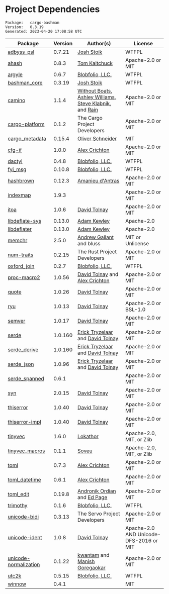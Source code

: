 # Project Dependencies
    Package:   cargo-bashman
    Version:   0.3.19
    Generated: 2023-04-20 17:08:58 UTC

| Package | Version | Author(s) | License |
| ---- | ---- | ---- | ---- |
| [adbyss_psl](https://github.com/Blobfolio/adbyss) | 0.7.21 | [Josh Stoik](mailto:josh@blobfolio.com) | WTFPL |
| [ahash](https://github.com/tkaitchuck/ahash) | 0.8.3 | [Tom Kaitchuck](mailto:tom.kaitchuck@gmail.com) | Apache-2.0 or MIT |
| [argyle](https://github.com/Blobfolio/argyle) | 0.6.7 | [Blobfolio, LLC.](mailto:hello@blobfolio.com) | WTFPL |
| [bashman_core](https://github.com/Blobfolio/bashman) | 0.3.19 | [Josh Stoik](mailto:josh@blobfolio.com) | WTFPL |
| [camino](https://github.com/camino-rs/camino) | 1.1.4 | [Without Boats](mailto:saoirse@without.boats), [Ashley Williams](mailto:ashley666ashley@gmail.com), [Steve Klabnik](mailto:steve@steveklabnik.com), and [Rain](mailto:rain@sunshowers.io) | Apache-2.0 or MIT |
| [cargo-platform](https://github.com/rust-lang/cargo) | 0.1.2 | The Cargo Project Developers | Apache-2.0 or MIT |
| [cargo_metadata](https://github.com/oli-obk/cargo_metadata) | 0.15.4 | [Oliver Schneider](mailto:git-spam-no-reply9815368754983@oli-obk.de) | MIT |
| [cfg-if](https://github.com/alexcrichton/cfg-if) | 1.0.0 | [Alex Crichton](mailto:alex@alexcrichton.com) | Apache-2.0 or MIT |
| [dactyl](https://github.com/Blobfolio/dactyl) | 0.4.8 | [Blobfolio, LLC.](mailto:hello@blobfolio.com) | WTFPL |
| [fyi_msg](https://github.com/Blobfolio/fyi) | 0.10.8 | [Blobfolio, LLC.](mailto:hello@blobfolio.com) | WTFPL |
| [hashbrown](https://github.com/rust-lang/hashbrown) | 0.12.3 | [Amanieu d'Antras](mailto:amanieu@gmail.com) | Apache-2.0 or MIT |
| [indexmap](https://github.com/bluss/indexmap) | 1.9.3 |  | Apache-2.0 or MIT |
| [itoa](https://github.com/dtolnay/itoa) | 1.0.6 | [David Tolnay](mailto:dtolnay@gmail.com) | Apache-2.0 or MIT |
| [libdeflate-sys](https://github.com/adamkewley/libdeflater) | 0.13.0 | [Adam Kewley](mailto:contact@adamkewley.com) | Apache-2.0 |
| [libdeflater](https://github.com/adamkewley/libdeflater) | 0.13.0 | [Adam Kewley](mailto:contact@adamkewley.com) | Apache-2.0 |
| [memchr](https://github.com/BurntSushi/memchr) | 2.5.0 | [Andrew Gallant](mailto:jamslam@gmail.com) and bluss | MIT or Unlicense |
| [num-traits](https://github.com/rust-num/num-traits) | 0.2.15 | The Rust Project Developers | Apache-2.0 or MIT |
| [oxford_join](https://github.com/Blobfolio/oxford_join) | 0.2.7 | [Blobfolio, LLC.](mailto:hello@blobfolio.com) | WTFPL |
| [proc-macro2](https://github.com/dtolnay/proc-macro2) | 1.0.56 | [David Tolnay](mailto:dtolnay@gmail.com) and [Alex Crichton](mailto:alex@alexcrichton.com) | Apache-2.0 or MIT |
| [quote](https://github.com/dtolnay/quote) | 1.0.26 | [David Tolnay](mailto:dtolnay@gmail.com) | Apache-2.0 or MIT |
| [ryu](https://github.com/dtolnay/ryu) | 1.0.13 | [David Tolnay](mailto:dtolnay@gmail.com) | Apache-2.0 or BSL-1.0 |
| [semver](https://github.com/dtolnay/semver) | 1.0.17 | [David Tolnay](mailto:dtolnay@gmail.com) | Apache-2.0 or MIT |
| [serde](https://github.com/serde-rs/serde) | 1.0.160 | [Erick Tryzelaar](mailto:erick.tryzelaar@gmail.com) and [David Tolnay](mailto:dtolnay@gmail.com) | Apache-2.0 or MIT |
| [serde_derive](https://github.com/serde-rs/serde) | 1.0.160 | [Erick Tryzelaar](mailto:erick.tryzelaar@gmail.com) and [David Tolnay](mailto:dtolnay@gmail.com) | Apache-2.0 or MIT |
| [serde_json](https://github.com/serde-rs/json) | 1.0.96 | [Erick Tryzelaar](mailto:erick.tryzelaar@gmail.com) and [David Tolnay](mailto:dtolnay@gmail.com) | Apache-2.0 or MIT |
| [serde_spanned](https://github.com/toml-rs/toml) | 0.6.1 |  | Apache-2.0 or MIT |
| [syn](https://github.com/dtolnay/syn) | 2.0.15 | [David Tolnay](mailto:dtolnay@gmail.com) | Apache-2.0 or MIT |
| [thiserror](https://github.com/dtolnay/thiserror) | 1.0.40 | [David Tolnay](mailto:dtolnay@gmail.com) | Apache-2.0 or MIT |
| [thiserror-impl](https://github.com/dtolnay/thiserror) | 1.0.40 | [David Tolnay](mailto:dtolnay@gmail.com) | Apache-2.0 or MIT |
| [tinyvec](https://github.com/Lokathor/tinyvec) | 1.6.0 | [Lokathor](mailto:zefria@gmail.com) | Apache-2.0, MIT, or Zlib |
| [tinyvec_macros](https://github.com/Soveu/tinyvec_macros) | 0.1.1 | [Soveu](mailto:marx.tomasz@gmail.com) | Apache-2.0, MIT, or Zlib |
| [toml](https://github.com/toml-rs/toml) | 0.7.3 | [Alex Crichton](mailto:alex@alexcrichton.com) | Apache-2.0 or MIT |
| [toml_datetime](https://github.com/toml-rs/toml) | 0.6.1 | [Alex Crichton](mailto:alex@alexcrichton.com) | Apache-2.0 or MIT |
| [toml_edit](https://github.com/ordian/toml_edit) | 0.19.8 | [Andronik Ordian](mailto:write@reusable.software) and [Ed Page](mailto:eopage@gmail.com) | Apache-2.0 or MIT |
| [trimothy](https://github.com/Blobfolio/trimothy) | 0.1.6 | [Blobfolio, LLC.](mailto:hello@blobfolio.com) | WTFPL |
| [unicode-bidi](https://github.com/servo/unicode-bidi) | 0.3.13 | The Servo Project Developers | Apache-2.0 or MIT |
| [unicode-ident](https://github.com/dtolnay/unicode-ident) | 1.0.8 | [David Tolnay](mailto:dtolnay@gmail.com) | Apache-2.0 AND Unicode-DFS-2016 or MIT |
| [unicode-normalization](https://github.com/unicode-rs/unicode-normalization) | 0.1.22 | [kwantam](mailto:kwantam@gmail.com) and [Manish Goregaokar](mailto:manishsmail@gmail.com) | Apache-2.0 or MIT |
| [utc2k](https://github.com/Blobfolio/utc2k) | 0.5.15 | [Blobfolio, LLC.](mailto:hello@blobfolio.com) | WTFPL |
| [winnow](https://github.com/winnow-rs/winnow) | 0.4.1 |  | MIT |
